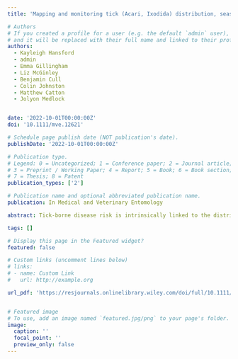 ```yaml
---
title: 'Mapping and monitoring tick (Acari, Ixodida) distribution, seasonality, and host associations in the United Kingdom between 2017 and 2020'

# Authors
# If you created a profile for a user (e.g. the default `admin` user), write the username (folder name) here
# and it will be replaced with their full name and linked to their profile.
authors:
  - Kayleigh Hansford
  - admin
  - Emma Gillingham
  - Liz McGinley
  - Benjamin Cull
  - Colin Johnston
  - Matthew Catton
  - Jolyon Medlock


date: '2022-10-01T00:00:00Z'
doi: '10.1111/mve.12621'

# Schedule page publish date (NOT publication's date).
publishDate: '2022-10-01T00:00:00Z'

# Publication type.
# Legend: 0 = Uncategorized; 1 = Conference paper; 2 = Journal article;
# 3 = Preprint / Working Paper; 4 = Report; 5 = Book; 6 = Book section;
# 7 = Thesis; 8 = Patent
publication_types: ['2']

# Publication name and optional abbreviated publication name.
publication: In Medical and Veterinary Entomology

abstract: Tick‐borne disease risk is intrinsically linked to the distribution of tick vector species. To assess risk and anticipate disease emergence, an understanding of tick distribution, host associations, and seasonality is needed. This can be achieved, to some extent, using passive surveillance supported by engagement with the public, animal health, and public health experts. The Tick Surveillance Scheme (TSS) collects data and maps tick distribution across the United Kingdom (UK). Between 2017 and 2020, 3720 tick records were received and 39 tick species were detected. Most records were acquired in the UK, with a subset associated with recent overseas travel. The dominant UK acquired species was *Ixodes* *ricinus*, the main vector of Lyme borreliosis. Records peaked during May and June, highlighting a key risk period for tick bites. Other key UK species were detected, including *Dermacentor* *reticulatus* and *Haemaphysalis* *punctata* as well as several rarer species that may present novel tick‐borne disease risk to humans and other animals. Updated tick distribution maps highlight areas in the UK where tick exposure has occurred. There is evidence of increasing human tick exposure over time, including during the COVID‐19 pandemic, but seasonal patterns remain unchanged. The risk of tick‐borne disease is linked to the distribution, seasonal activity and host associations of vector species, all of which can be informed by surveillance and citizen science. The Tick Surveillance Scheme in the UK monitors distribution changes in *Ixodes* *ricinus* and other native or imported vector species that may present novel health risks The increasing number of records received during the last 10 years and new areas of distribution for *Ixodes* *ricinus* suggests a possible shift in risk to public and animal health.

tags: []

# Display this page in the Featured widget?
featured: false

# Custom links (uncomment lines below)
# links:
# - name: Custom Link
#   url: http://example.org

url_pdf: 'https://resjournals.onlinelibrary.wiley.com/doi/full/10.1111/mve.12621'


# Featured image
# To use, add an image named `featured.jpg/png` to your page's folder.
image:
  caption: ''
  focal_point: ''
  preview_only: false
---
```


